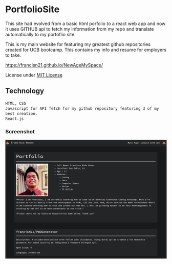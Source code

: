 # PortfolioSite

This site had evolved from a basic html porfolio to a react web app and now it uses GITHUB api to fetch my information from my repo and translate automatically to my portoflio site.

This is my main website for featuring my greatest github repositories created for UCB bootcamp.
This contains my info and resume for employers to take.

https://francisn21.github.io/NewAgeMySpace/

License under [MIT License](License)

## Technology

```
HTML, CSS
Javascript for API fetch for my github repository featuring 3 of my best creation.
React.js

```

### Screenshot

![](Assets/Files/NewAgeMySpace.PNG)
